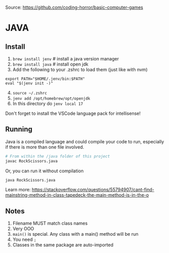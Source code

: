 Source: https://github.com/coding-horror/basic-computer-games

# JAVA

## Install

1. `brew install jenv` # install a java version manager
2. `brew install java` # install open jdk
3. Add the following to your .zshrc to load them (just like with nvm)

```
export PATH="$HOME/.jenv/bin:$PATH"
eval "$(jenv init -)"
```

4. `source ~/.zshrc`
5. `jenv add /opt/homebrew/opt/openjdk`
6. In this directory do `jenv local 17`

Don't forget to install the VSCode language pack for intellisense!

## Running

Java is a compiled language and could compile your code to run, especially if there is more than one file involved.

```bash
# From within the /java folder of this project
javac RockScissors.java
```

Or, you can run it without compilation

```bash
java RockScissors.java
```

Learn more: https://stackoverflow.com/questions/55794907/cant-find-mainstring-method-in-class-tapedeck-the-main-method-is-in-the-o

## Notes

1. Filename MUST match class names
2. Very OOO
3. `main()` is special. Any class with a main() method will be run
4. You need `;`
5. Classes in the same package are auto-imported
